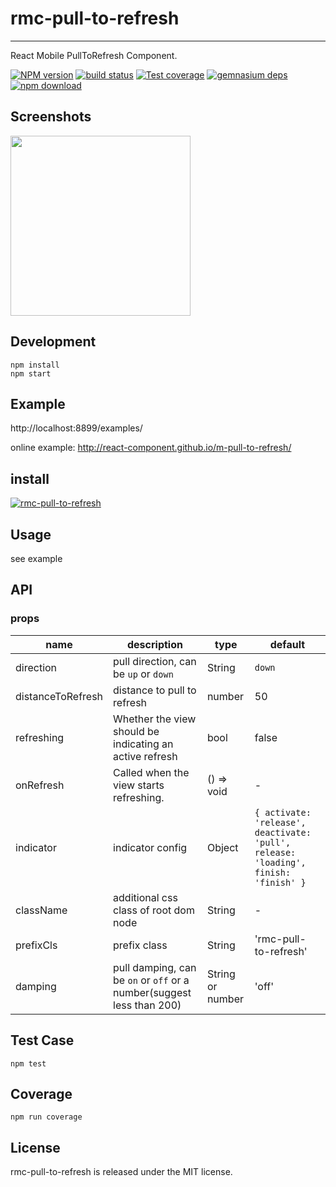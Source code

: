 # rmc-pull-to-refresh
---

React Mobile PullToRefresh Component.


[![NPM version][npm-image]][npm-url]
[![build status][travis-image]][travis-url]
[![Test coverage][coveralls-image]][coveralls-url]
[![gemnasium deps][gemnasium-image]][gemnasium-url]
[![npm download][download-image]][download-url]

[npm-image]: http://img.shields.io/npm/v/rmc-pull-to-refresh.svg?style=flat-square
[npm-url]: http://npmjs.org/package/rmc-pull-to-refresh
[travis-image]: https://img.shields.io/travis/react-component/m-pull-to-refresh.svg?style=flat-square
[travis-url]: https://travis-ci.org/react-component/m-pull-to-refresh
[coveralls-image]: https://img.shields.io/coveralls/react-component/m-pull-to-refresh.svg?style=flat-square
[coveralls-url]: https://coveralls.io/r/react-component/m-pull-to-refresh?branch=master
[gemnasium-image]: http://img.shields.io/gemnasium/react-component/m-pull-to-refresh.svg?style=flat-square
[gemnasium-url]: https://gemnasium.com/react-component/m-pull-to-refresh
[node-image]: https://img.shields.io/badge/node.js-%3E=_0.10-green.svg?style=flat-square
[node-url]: http://nodejs.org/download/
[download-image]: https://img.shields.io/npm/dm/rmc-pull-to-refresh.svg?style=flat-square
[download-url]: https://npmjs.org/package/rmc-pull-to-refresh


## Screenshots

<img src="https://os.alipayobjects.com/rmsportal/rcLuiqtnDULPyzG.gif" width="288"/>


## Development

```
npm install
npm start
```

## Example

http://localhost:8899/examples/

online example: http://react-component.github.io/m-pull-to-refresh/


## install

[![rmc-pull-to-refresh](https://nodei.co/npm/rmc-pull-to-refresh.png)](https://npmjs.org/package/rmc-pull-to-refresh)


## Usage

see example

## API

### props

| name     | description    | type     | default      |
|----------|----------------|----------|--------------|
| direction  | pull direction, can be `up` or `down` | String | `down` |
| distanceToRefresh | distance to pull to refresh | number | 50  |
| refreshing | Whether the view should be indicating an active refresh | bool | false |
| onRefresh  | Called when the view starts refreshing. | () => void | - |
| indicator  | indicator config | Object | `{ activate: 'release', deactivate: 'pull', release: 'loading', finish: 'finish' }` |
| className | additional css class of root dom node | String | - |
| prefixCls | prefix class | String | 'rmc-pull-to-refresh' |
| damping | pull damping, can be `on` or `off` or a number(suggest less than 200) | String or number | 'off' |

## Test Case

```
npm test
```

## Coverage

```
npm run coverage
```

## License

rmc-pull-to-refresh is released under the MIT license.
